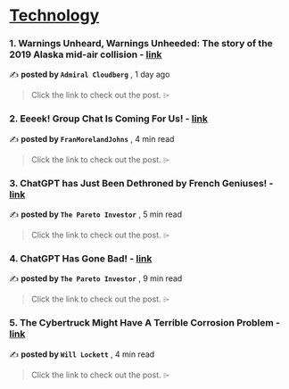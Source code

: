
<h1><a href=https://medium.com/tag/technology/recommended target="_blank" rel="noopener noreferrer">Technology</a></h1>
<h3>1. Warnings Unheard, Warnings Unheeded: The story of the 2019 Alaska mid-air collision - <a href=https://medium.com/@admiralcloudberg/warnings-unheard-warnings-unheeded-the-story-of-the-2019-alaska-mid-air-collision-89a3444fe7d7?source=tag_recommended_feed---------0-84----------technology----------e8fb7a0f_efb0_488c_81c1_8d0fca2ca48a------- target="_blank" rel="noopener noreferrer">link</a></h3>

✍️ **posted by `Admiral Cloudberg`** <date> , 1 day ago</date>

<blockquote>Click the link to check out the post. ⌲</blockquote>

<h3>2. Eeeek! Group Chat Is Coming For Us! - <a href=https://medium.com/crows-feet/eeeek-group-chat-is-coming-for-us-36afb79a50fc?source=tag_recommended_feed---------1-107----------technology----------e8fb7a0f_efb0_488c_81c1_8d0fca2ca48a------- target="_blank" rel="noopener noreferrer">link</a></h3>

✍️ **posted by `FranMorelandJohns`** <date> , 4 min read</date>

<blockquote>Click the link to check out the post. ⌲</blockquote>

<h3>3. ChatGPT has Just Been Dethroned by French Geniuses! - <a href=https://medium.com/@pareto_investor/chatgpt-has-just-been-dethroned-by-french-geniuses-bcee41843775?source=tag_recommended_feed---------2-85----------technology----------e8fb7a0f_efb0_488c_81c1_8d0fca2ca48a------- target="_blank" rel="noopener noreferrer">link</a></h3>

✍️ **posted by `The Pareto Investor`** <date> , 5 min read</date>

<blockquote>Click the link to check out the post. ⌲</blockquote>

<h3>4. ChatGPT Has Gone Bad! - <a href=https://medium.com/@pareto_investor/chatgpt-has-gone-bad-5272ff33c5cd?source=tag_recommended_feed---------3-84----------technology----------e8fb7a0f_efb0_488c_81c1_8d0fca2ca48a------- target="_blank" rel="noopener noreferrer">link</a></h3>

✍️ **posted by `The Pareto Investor`** <date> , 9 min read</date>

<blockquote>Click the link to check out the post. ⌲</blockquote>

<h3>5. The Cybertruck Might Have A Terrible Corrosion Problem - <a href=https://medium.com/predict/the-cybertruck-might-have-a-terrible-corrosion-problem-3ec3fd494c48?source=tag_recommended_feed---------4-107----------technology----------e8fb7a0f_efb0_488c_81c1_8d0fca2ca48a------- target="_blank" rel="noopener noreferrer">link</a></h3>

✍️ **posted by `Will Lockett`** <date> , 4 min read</date>

<blockquote>Click the link to check out the post. ⌲</blockquote>


